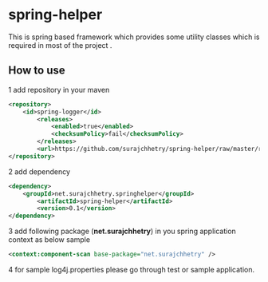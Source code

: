 spring-helper
=============

This is spring based framework which provides some utility classes which is required in most of the project .


How to use
----------

1  add repository in your maven

~~~~xml 
<repository>
	<id>spring-logger</id>
    	<releases>
    		<enabled>true</enabled>
    		<checksumPolicy>fail</checksumPolicy>
    	</releases>
    	<url>https://github.com/surajchhetry/spring-helper/raw/master/releases</url>
</repository>
~~~~

2  add dependency 
~~~~xml
<dependency>
	<groupId>net.surajchhetry.springhelper</groupId>
        <artifactId>spring-helper</artifactId>
        <version>0.1</version>            
</dependency>
~~~~

3  add following package (<b>net.surajchhetry</b>)  in you spring application context as below sample
   
~~~~xml
<context:component-scan base-package="net.surajchhetry" />
~~~~

4  for sample log4j.properties please go through test or sample application.

